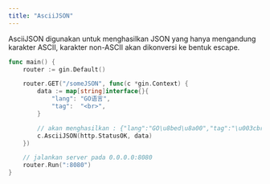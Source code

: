 ```yaml
---
title: "AsciiJSON"
---
```


AsciiJSON digunakan untuk menghasilkan JSON yang hanya mengandung karakter ASCII, karakter non-ASCII akan dikonversi ke bentuk escape.

```go
func main() {
	router := gin.Default()

	router.GET("/someJSON", func(c *gin.Context) {
		data := map[string]interface{}{
			"lang": "GO语言",
			"tag":  "<br>",
		}

		// akan menghasilkan : {"lang":"GO\u8bed\u8a00","tag":"\u003cbr\u003e"}
		c.AsciiJSON(http.StatusOK, data)
	})

	// jalankan server pada 0.0.0.0:8080
	router.Run(":8080")
}
```
